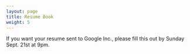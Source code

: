```yaml
---
layout: page
title: Resume Book
weight: 5
---
```


If you want your resume sent to Google Inc., please fill this out by Sunday Sept. 21st at 9pm.

<script type="text/javascript" src="http://form.jotform.us/jsform/40345649342152"></script>
